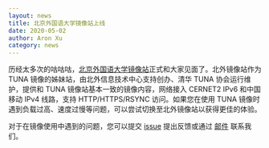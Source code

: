 ```yaml
---
layout: news
title: 北京外国语大学镜像站上线
date: 2020-05-02
author: Aron Xu
category: news
---
```


历经太多次的咕咕咕，[北京外国语大学镜像站](http://mirrors.bfsu.edu.cn)正式和大家见面了。北外镜像站作为 TUNA 镜像的姊妹站，由北外信息技术中心支持创办、清华 TUNA 协会运行维护，提供和 TUNA 镜像站基本一致的镜像内容，网络接入 CERNET2 IPv6 和中国移动 IPv4 线路，支持 HTTP/HTTPS/RSYNC 访问。如果您在使用 TUNA 镜像时遇到负载过高、速度过慢等问题，可以尝试切换至北外镜像站以获得更佳的体验。

对于在镜像使用中遇到的问题，您可以提交 [issue](https://github.com/tuna/issues/issues/new?labels=BFSU) 提出反馈或通过 [邮件](mailto:support@tuna.tsinghua.edu.cn) 联系我们。


